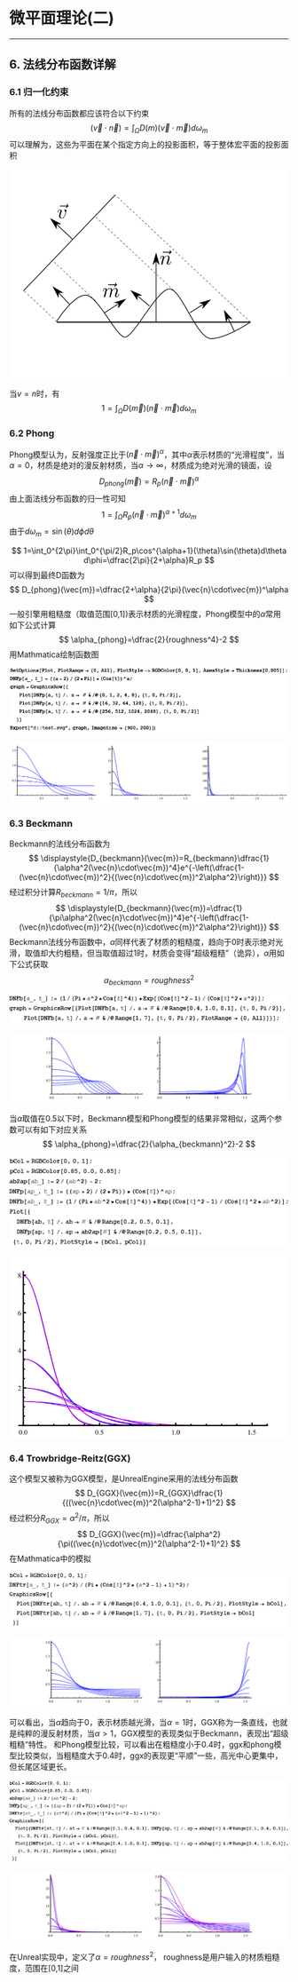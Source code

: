 # 微平面理论(二)
-----
## 6. 法线分布函数详解
### 6.1 归一化约束
所有的法线分布函数都应该符合以下约束
$$
(\vec{v}\cdot\vec{n})=\int_{\Omega}D(m)(\vec{v}\cdot\vec{m})d\omega_m
$$
可以理解为，这些为平面在某个指定方向上的投影面积，等于整体宏平面的投影面积

![](./microfacet_5.svg)

当$v=n$时，有
$$
1=\int_{\Omega}D(\vec{m})(\vec{n}\cdot\vec{m})d\omega_m
$$

### 6.2 Phong
Phong模型认为，反射强度正比于$(\vec{n}\cdot\vec{m})^\alpha$，其中$\alpha$表示材质的“光滑程度”，当$\alpha=0$，材质是绝对的漫反射材质，当$\alpha\rightarrow\infty$，材质成为绝对光滑的镜面，设
$$
D_{phong}(\vec{m})=R_p(\vec{n}\cdot\vec{m})^\alpha
$$
由上面法线分布函数的归一性可知
$$
1=\int_{\Omega}R_p(\vec{n}\cdot\vec{m})^{\alpha+1}d\omega_m
$$
由于$d\omega_m=\sin(\theta)d\phi d\theta$

$$
1=\int_0^{2\pi}\int_0^{\pi/2}R_p\cos^{\alpha+1}(\theta)\sin(\theta)d\theta d\phi=\dfrac{2\pi}{2+\alpha}R_p
$$
可以得到最终D函数为
$$
D_{phong}(\vec{m})=\dfrac{2+\alpha}{2\pi}(\vec{n}\cdot\vec{m})^\alpha
$$
一般引擎用粗糙度（取值范围[0,1])表示材质的光滑程度，Phong模型中的$\alpha$常用如下公式计算
$$
\alpha_{phong}=\dfrac{2}{roughness^4}-2
$$
用Mathmatica绘制函数图

![](./Mathmatica_Phong.gif)

![](./microfacet_phong.svg)

### 6.3 Beckmann
Beckmann的法线分布函数为
$$
\displaystyle{D_{beckmann}(\vec{m})=R_{beckmann}\dfrac{1}{\alpha^2(\vec{n}\cdot\vec{m})^4}e^{-\left(\dfrac{1-(\vec{n}\cdot\vec{m})^2}{(\vec{n}\cdot\vec{m})^2\alpha^2}\right)}}
$$
经过积分计算$R_{beckmann}=1/\pi$，所以
$$
\displaystyle{D_{beckmann}(\vec{m})=\dfrac{1}{\pi\alpha^2(\vec{n}\cdot\vec{m})^4}e^{-\left(\dfrac{1-(\vec{n}\cdot\vec{m})^2}{(\vec{n}\cdot\vec{m})^2\alpha^2}\right)}}
$$
Beckmann法线分布函数中，$\alpha$同样代表了材质的粗糙度，趋向于0时表示绝对光滑，取值却大约粗糙，但当取值超过1时，材质会变得“超级粗糙”（诡异），$\alpha$用如下公式获取
$$
\alpha_{beckmann}=roughness^2
$$

![](./Mathmatica_Beckmann.gif)

![](./microfacet_beckmann.svg)

当$\alpha$取值在0.5以下时，Beckmann模型和Phong模型的结果非常相似，这两个参数可以有如下对应关系
$$
\alpha_{phong}=\dfrac{2}{\alpha_{beckmann}^2}-2
$$

![](./Mathmatica_bp.gif)

![](./microfacet_bp.svg)

### 6.4 Trowbridge-Reitz(GGX)
这个模型又被称为GGX模型，是UnrealEngine采用的法线分布函数
$$
D_{GGX}(\vec{m})=R_{GGX}\dfrac{1}{((\vec{n}\cdot\vec{m})^2(\alpha^2-1)+1)^2}
$$
经过积分$R_{GGX}=\alpha^2/\pi$，所以
$$
D_{GGX}(\vec{m})=\dfrac{\alpha^2}{\pi((\vec{n}\cdot\vec{m})^2(\alpha^2-1)+1)^2}
$$
在Mathmatica中的模拟

![](./Mathmatica_ggx.gif)

![](./microfacet_ggx.svg)

可以看出，当$\alpha$趋向于0，表示材质越光滑，当$\alpha=1$时，GGX称为一条直线，也就是纯粹的漫反射材质，当$\alpha>1$，GGX模型的表现类似于Beckmann，表现出“超级粗糙”特性。
和Phong模型比较，可以看出在粗糙度小于0.4时，ggx和phong模型比较类似，当粗糙度大于0.4时，ggx的表现更“平顺”一些，高光中心更集中，但长尾区域更长。

![](./Mathmatica_gp.gif)

![](./microfacet_gp.svg)

在Unreal实现中，定义了$\alpha=roughness^2$， roughness是用户输入的材质粗糙度，范围在[0,1]之间
